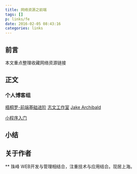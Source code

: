 ```yaml
---
title: 网络资源之前端
tags: []
p: links/fe
date: 2016-02-05 08:43:16
categories: links
---
```


## 前言

本文重点整理收藏网络资源链接

<!--more-->

## 正文

### 个人博客组

[梧桐罗-前端基础进阶](https://yangbo5207.github.io/wutongluo/)
[志文工作室](https://lzw.me/cate/art/ued)
[Jake Archibald](https://jakearchibald.com/)


[小程序入门](http://www.getweapp.com/start)

## 小结

## 关于作者
** 珠峰
WEB开发与管理相结合，注重技术与应用结合。现居上海。 
